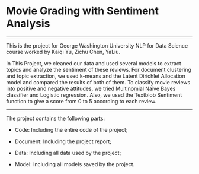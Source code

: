 # Movie Grading with Sentiment Analysis
---

This is the project for George Washington University NLP for Data Science course worked by Kaiqi Yu, Zichu Chen, YaLiu.

In This Project, we cleaned our data and used several models to extract topics and analyze the sentiment of these reviews. For document clustering and topic extraction, we used k-means and the Latent Dirichlet Allocation model and compared the results of both of them. To classify movie reviews into positive and negative attitudes, we tried Multinomial Naive Bayes classifier and Logistic regression. Also, we used the Textblob Sentiment function to give a score from 0 to 5 according to each review.

---

The project contains the following parts:

* Code: Including the entire code of the project;

* Document: Including the project report;

* Data: Including all data used by the project;

* Model: Including all models saved by the project.
